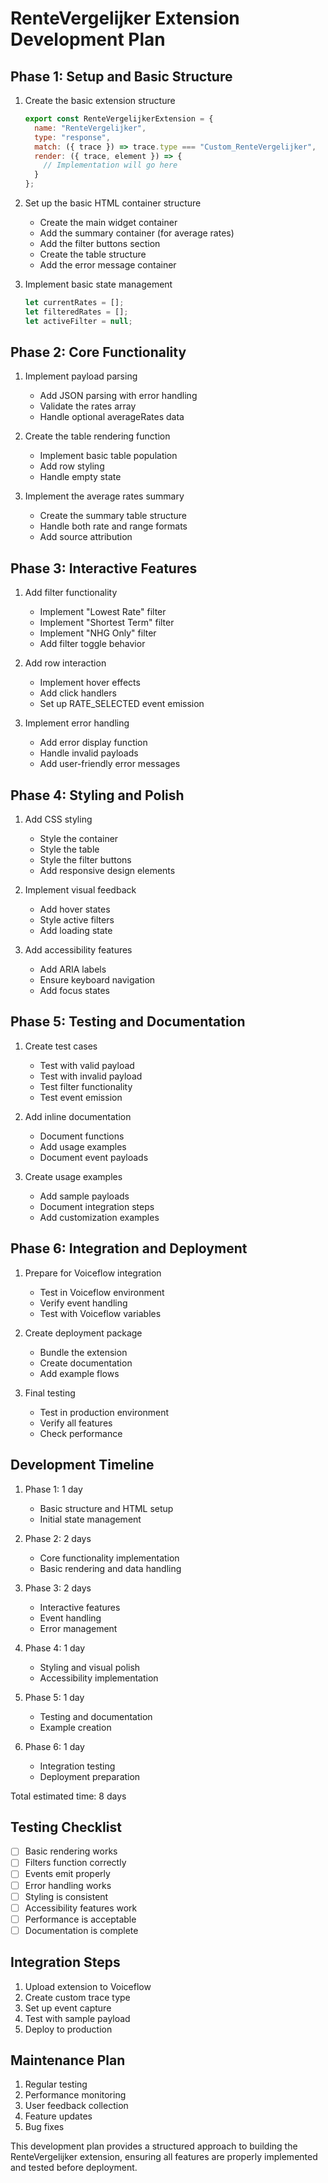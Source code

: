 # RenteVergelijker Extension Development Plan

## Phase 1: Setup and Basic Structure
1. Create the basic extension structure
   ```javascript
   export const RenteVergelijkerExtension = {
     name: "RenteVergelijker",
     type: "response",
     match: ({ trace }) => trace.type === "Custom_RenteVergelijker",
     render: ({ trace, element }) => {
       // Implementation will go here
     }
   };
   ```

2. Set up the basic HTML container structure
   - Create the main widget container
   - Add the summary container (for average rates)
   - Add the filter buttons section
   - Create the table structure
   - Add the error message container

3. Implement basic state management
   ```javascript
   let currentRates = [];
   let filteredRates = [];
   let activeFilter = null;
   ```

## Phase 2: Core Functionality
1. Implement payload parsing
   - Add JSON parsing with error handling
   - Validate the rates array
   - Handle optional averageRates data

2. Create the table rendering function
   - Implement basic table population
   - Add row styling
   - Handle empty state

3. Implement the average rates summary
   - Create the summary table structure
   - Handle both rate and range formats
   - Add source attribution

## Phase 3: Interactive Features
1. Add filter functionality
   - Implement "Lowest Rate" filter
   - Implement "Shortest Term" filter
   - Implement "NHG Only" filter
   - Add filter toggle behavior

2. Add row interaction
   - Implement hover effects
   - Add click handlers
   - Set up RATE_SELECTED event emission

3. Implement error handling
   - Add error display function
   - Handle invalid payloads
   - Add user-friendly error messages

## Phase 4: Styling and Polish
1. Add CSS styling
   - Style the container
   - Style the table
   - Style the filter buttons
   - Add responsive design elements

2. Implement visual feedback
   - Add hover states
   - Style active filters
   - Add loading state

3. Add accessibility features
   - Add ARIA labels
   - Ensure keyboard navigation
   - Add focus states

## Phase 5: Testing and Documentation
1. Create test cases
   - Test with valid payload
   - Test with invalid payload
   - Test filter functionality
   - Test event emission

2. Add inline documentation
   - Document functions
   - Add usage examples
   - Document event payloads

3. Create usage examples
   - Add sample payloads
   - Document integration steps
   - Add customization examples

## Phase 6: Integration and Deployment
1. Prepare for Voiceflow integration
   - Test in Voiceflow environment
   - Verify event handling
   - Test with Voiceflow variables

2. Create deployment package
   - Bundle the extension
   - Create documentation
   - Add example flows

3. Final testing
   - Test in production environment
   - Verify all features
   - Check performance

## Development Timeline
1. Phase 1: 1 day
   - Basic structure and HTML setup
   - Initial state management

2. Phase 2: 2 days
   - Core functionality implementation
   - Basic rendering and data handling

3. Phase 3: 2 days
   - Interactive features
   - Event handling
   - Error management

4. Phase 4: 1 day
   - Styling and visual polish
   - Accessibility implementation

5. Phase 5: 1 day
   - Testing and documentation
   - Example creation

6. Phase 6: 1 day
   - Integration testing
   - Deployment preparation

Total estimated time: 8 days

## Testing Checklist
- [ ] Basic rendering works
- [ ] Filters function correctly
- [ ] Events emit properly
- [ ] Error handling works
- [ ] Styling is consistent
- [ ] Accessibility features work
- [ ] Performance is acceptable
- [ ] Documentation is complete

## Integration Steps
1. Upload extension to Voiceflow
2. Create custom trace type
3. Set up event capture
4. Test with sample payload
5. Deploy to production

## Maintenance Plan
1. Regular testing
2. Performance monitoring
3. User feedback collection
4. Feature updates
5. Bug fixes

This development plan provides a structured approach to building the RenteVergelijker extension, ensuring all features are properly implemented and tested before deployment. 